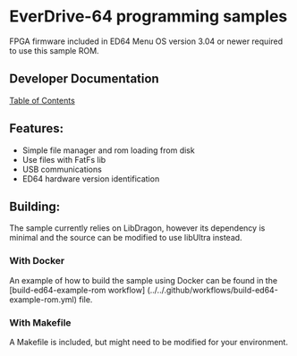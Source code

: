 # EverDrive-64 programming samples
FPGA firmware included in ED64 Menu OS version 3.04 or newer required to use this sample ROM.

## Developer Documentation
 [Table of Contents](/../../docs/table_of_contents.md)

## Features:
* Simple file manager and rom loading from disk
* Use files with FatFs lib
* USB communications
* ED64 hardware version identification

## Building:
The sample currently relies on LibDragon, however its dependency is minimal and the source can be modified to use libUltra instead.

### With Docker
An example of how to build the sample using Docker can be found in the [build-ed64-example-rom workflow] (../../.github/workflows/build-ed64-example-rom.yml) file.

### With Makefile
A Makefile is included, but might need to be modified for your environment.
